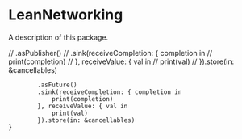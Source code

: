 # LeanNetworking

A description of this package.


//            .asPublisher()
//            .sink(receiveCompletion: { completion in
//                print(completion)
//            }, receiveValue: { val in
//                print(val)
//            }).store(in: &cancellables)
                
            .asFuture()
            .sink(receiveCompletion: { completion in
                print(completion)
            }, receiveValue: { val in
                print(val)
            }).store(in: &cancellables)
    }
